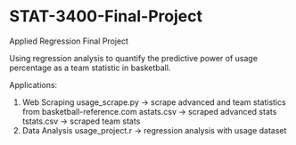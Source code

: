 # STAT-3400-Final-Project
Applied Regression Final Project

Using regression analysis to quantify the predictive power of usage percentage as a team statistic in basketball. 

Applications:
  1. Web Scraping
    usage_scrape.py -> scrape advanced and team statistics from basketball-reference.com
    astats.csv -> scraped advanced stats
    tstats.csv -> scraped team stats
  2. Data Analysis
    usage_project.r -> regression analysis with usage dataset
